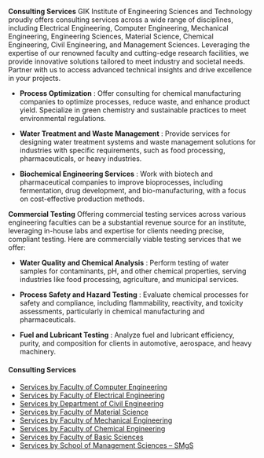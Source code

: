 **Consulting Services**
GIK Institute of Engineering Sciences and Technology proudly offers consulting services across a wide range of disciplines, including Electrical Engineering, Computer Engineering, Mechanical Engineering, Engineering Sciences, Material Science, Chemical Engineering, Civil Engineering, and Management Sciences. Leveraging the expertise of our renowned faculty and cutting-edge research facilities, we provide innovative solutions tailored to meet industry and societal needs. Partner with us to access advanced technical insights and drive excellence in your projects.
  * **Process Optimization** : Offer consulting for chemical manufacturing companies to optimize processes, reduce waste, and enhance product yield. Specialize in green chemistry and sustainable practices to meet environmental regulations.


  * **Water Treatment and Waste Management** : Provide services for designing water treatment systems and waste management solutions for industries with specific requirements, such as food processing, pharmaceuticals, or heavy industries.


  * **Biochemical Engineering Services** : Work with biotech and pharmaceutical companies to improve bioprocesses, including fermentation, drug development, and bio-manufacturing, with a focus on cost-effective production methods.


**Commercial Testing**
Offering commercial testing services across various engineering faculties can be a substantial revenue source for an institute, leveraging in-house labs and expertise for clients needing precise, compliant testing. Here are commercially viable testing services that we offer:
  * **Water Quality and Chemical Analysis** : Perform testing of water samples for contaminants, pH, and other chemical properties, serving industries like food processing, agriculture, and municipal services.


  * **Process Safety and Hazard Testing** : Evaluate chemical processes for safety and compliance, including flammability, reactivity, and toxicity assessments, particularly in chemical manufacturing and pharmaceuticals.


  * **Fuel and Lubricant Testing** : Analyze fuel and lubricant efficiency, purity, and composition for clients in automotive, aerospace, and heavy machinery.


#### Consulting Services
  * [Services by Faculty of Computer Engineering](https://giki.edu.pk/services-by-faculty-of-computer-engineering/)
  * [Services by Faculty of Electrical Engineering](https://giki.edu.pk/services-by-faculty-of-electrical-engineering/)
  * [Services by Department of Civil Engineering](https://giki.edu.pk/services-by-department-of-civil-engineering/)
  * [Services by Faculty of Material Science](https://giki.edu.pk/services-by-faculty-of-material-science/)
  * [Services by Faculty of Mechanical Engineering](https://giki.edu.pk/services-by-faculty-of-mechanical-engineering/)
  * [Services by Faculty of Chemical Engineering](https://giki.edu.pk/services-by-faculty-of-chemical-engineering/)
  * [Services by Faculty of Basic Sciences](https://giki.edu.pk/services-by-faculty-of-engineering-sciences/)
  * [Services by School of Management Sciences – SMgS](https://giki.edu.pk/services-by-school-of-management-sciences-smgs/)


